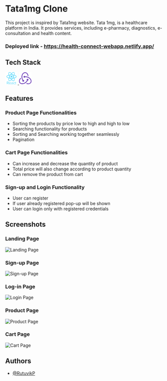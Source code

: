 
# Tata1mg Clone

This project is inspired by Tata1mg website. Tata 1mg, is a healthcare platform in India. It provides services, including e-pharmacy, diagnostics, e-consultation and health content.

### Deployed link - https://health-connect-webapp.netlify.app/


## Tech Stack

<a href="#"> <img src="https://raw.githubusercontent.com/devicons/devicon/master/icons/react/react-original-wordmark.svg" alt="react" width="40" height="40"/> </a> <a href="#"> <img src="https://raw.githubusercontent.com/devicons/devicon/master/icons/redux/redux-original.svg" alt="redux" width="40" height="40"/> </a>


## Features
### Product Page Functionalities
- Sorting the products by price low to high and high to low
- Searching functionality for products
- Sorting and Searching working together seamlessly
- Pagination
### Cart Page Functionalities
- Can increase and decrease the quantity of product
- Total price will also change according to product quantity
- Can remove the product from cart
### Sign-up and Login Functionality
- User can register 
- If user already registered pop-up will be shown
- User can login only with registered credentials


## Screenshots
### Landing Page
![Landing Page](https://github.com/RutuvikP/awesome-volleyball-5374/assets/115460351/27ff0b59-e69f-4bc6-a99f-f9daf8dd58c5)

### Sign-up Page
![Sign-up Page](https://github.com/RutuvikP/awesome-volleyball-5374/assets/115460351/b51c91b2-8b4c-42bc-a703-7ad06f4db36c)

### Log-in Page
![Login Page](https://github.com/RutuvikP/awesome-volleyball-5374/assets/115460351/15a8b58e-bf70-4096-b34b-bdb1728cc9e1)

### Product Page
![Product Page](https://github.com/RutuvikP/awesome-volleyball-5374/assets/115460351/9900f92b-9a7e-49e3-a475-c96812abff08)

### Cart Page
![Cart Page](https://github.com/RutuvikP/awesome-volleyball-5374/assets/115460351/89942a6a-6723-4a8d-a96d-f1d4c27bfc76)


## Authors

- [@RutuvikP](https://github.com/RutuvikP)
